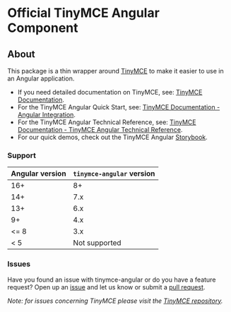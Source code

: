 # Official TinyMCE Angular Component

## About

This package is a thin wrapper around [TinyMCE](https://github.com/tinymce/tinymce) to make it easier to use in an Angular application.

* If you need detailed documentation on TinyMCE, see: [TinyMCE Documentation](https://www.tiny.cloud/docs/tinymce/latest/).
* For the TinyMCE Angular Quick Start, see: [TinyMCE Documentation - Angular Integration](https://www.tiny.cloud/docs/tinymce/latest/angular-cloud/).
* For the TinyMCE Angular Technical Reference, see: [TinyMCE Documentation - TinyMCE Angular Technical Reference](https://www.tiny.cloud/docs/tinymce/latest/angular-ref/).
* For our quick demos, check out the TinyMCE Angular [Storybook](https://tinymce.github.io/tinymce-angular/).

### Support

|Angular version|`tinymce-angular` version|
|---            |---                      |
|16+            |8+                       |
|14+            |7.x                      |
|13+            |6.x                      |
|9+             |4.x                      |
|<= 8           |3.x                      |
|< 5            | Not supported           |

### Issues

Have you found an issue with tinymce-angular or do you have a feature request? 
Open up an [issue](https://github.com/tinymce/tinymce-angular/issues) and let us know 
or submit a [pull request](https://github.com/tinymce/tinymce-angular/pulls). 

_Note: for issues concerning TinyMCE please visit the [TinyMCE repository](https://github.com/tinymce/tinymce)._

